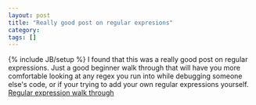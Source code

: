 ```yaml
---
layout: post
title: "Really good post on regular expresions"
category:
tags: []
---
```

{% include JB/setup %}
I found that this was a really good post on regular expressions. Just a good beginner walk through that will have you more comfortable looking at any regex you run into while debugging someone else's code, or if your trying to add your own regular expressions yourself.    [Regular expression walk through](http://immike.net/blog/2007/04/06/the-absolute-bare-minimum-every-programmer-should-know-about-regular-expressions/)
